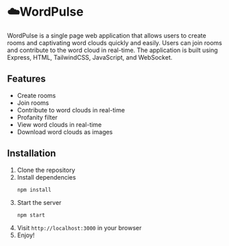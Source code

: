# ☁️WordPulse

WordPulse is a single page web application that allows users to create rooms and captivating word clouds quickly and easily. Users can join rooms and contribute to the word cloud in real-time. The application is built using Express, HTML, TailwindCSS, JavaScript, and WebSocket.

## Features

-   Create rooms
-   Join rooms
-   Contribute to word clouds in real-time
-   Profanity filter
-   View word clouds in real-time
-   Download word clouds as images

## Installation

1. Clone the repository
2. Install dependencies
    ```
    npm install
    ```
3. Start the server
    ```
    npm start
    ```
4. Visit `http://localhost:3000` in your browser
5. Enjoy!
